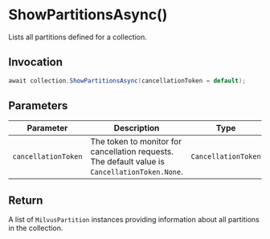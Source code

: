 # ShowPartitionsAsync()

Lists all partitions defined for a collection.

## Invocation

```c#
await collection.ShowPartitionsAsync(cancellationToken = default);
```

## Parameters

| Parameter           | Description                                                                                                   | Type                            | Required |
| ------------------- | ------------------------------------------------------------------------------------------------------------- | ------------------------------- | -------- |
| `cancellationToken` | The token to monitor for cancellation requests. The default value is `CancellationToken.None`.                | `CancellationToken`             | False    |

## Return

A list of `MilvusPartition` instances providing information about all partitions in the collection.
